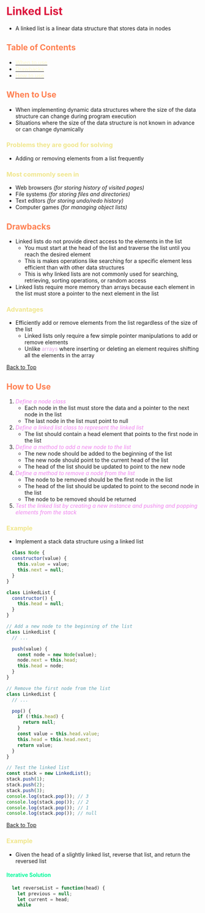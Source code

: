 <style>
r { color: Crimson }
o { color: Coral }
y { color: Khaki }
g { color: MediumSpringGreen }
b { color: SkyBlue }
i { color: Violet }
h { color:  Plum }
hh { color: Pink }
l { color: Lemonchiffon}
</style>

# <r>Linked List</r>

* A linked list is a linear data structure that stores data in nodes

## <h2 id='table-of-contents'><o>Table of Contents</o></h2>
* [<l>When to use</l>](#when-to-use)
* [<l>Drawbacks</l>](#drawbacks)
* [<l>How to use</l>](#how-to-use)

## <h2 id='when-to-use'><o>When to Use</o></h2>
* When implementing dynamic data structures where the size of the data structure can change during program execution
* Situations where the size of the data structure is not known in advance or can change dynamically

### <y>Problems they are good for solving</y>
* Adding or removing elements from a list frequently

### <y>Most commonly seen in</y>
* Web browsers *(for storing history of visited pages)*
* File systems *(for storing files and directories)*
* Text editors *(for storing undo/redo history)*
* Computer games *(for managing object lists)*

## <h2 id='drawbacks'><o>Drawbacks</o></h2>
* Linked lists do not provide direct access to the elements in the list
    * You must start at the head of the list and traverse the list until you reach the desired element
    * This is makes operations like  searching for a specific element less efficient than with other data structures
    * This is why linked lists are not commonly used for searching, retrieving, sorting operations, or random access
* Linked lists require more memory than arrays because each element in the list must store a pointer to the next element in the list

### <y>Advantages</y>
* Efficiently add or remove elements from the list regardless of the size of the list
    * Linked lists only require a few simple pointer manipulations to add or remove elements
    * Unlike <h>arrays</h> where inserting or deleting an element requires shifting all the elements in the array

[Back to Top](#table-of-contents)

## <h2 id='how-to-use'><o>How to Use</o></h2>
1. <i>Define a node class</i>
    * Each node in the list must store the data and a pointer to the next node in the list
    * The last node in the list must point to null
2. <i>Define a linked list class to represent the linked list</i>
    * The list should contain a head element that points to the first node in the list
3. <i>Define a method to add a new node to the list</i>
    * The new node should be added to the beginning of the list
    * The new node should point to the current head of the list
    * The head of the list should be updated to point to the new node
4. <i>Define a method to remove a node from the list</i>
    * The node to be removed should be the first node in the list
    * The head of the list should be updated to point to the second node in the list
    * The node to be removed should be returned
5. <i>Test the linked list by creating a new instance and pushing and popping elements from the stack</i>

### <y>Example</y>
* Implement a stack data structure using a linked list
```javascript
  class Node {
  constructor(value) {
    this.value = value;
    this.next = null;
  }
}

class LinkedList {
  constructor() {
    this.head = null;
  }
}

// Add a new node to the beginning of the list
class LinkedList {
  // ...

  push(value) {
    const node = new Node(value);
    node.next = this.head;
    this.head = node;
  }
}

// Remove the first node from the list
class LinkedList {
  // ...

  pop() {
    if (!this.head) {
      return null;
    }
    const value = this.head.value;
    this.head = this.head.next;
    return value;
  }
}

// Test the linked list 
const stack = new LinkedList();
stack.push(1);
stack.push(2);
stack.push(3);
console.log(stack.pop()); // 3
console.log(stack.pop()); // 2
console.log(stack.pop()); // 1
console.log(stack.pop()); // null
```

[Back to Top](#table-of-contents)

### <y>Example</y>

* Given the head of a slightly linked list, reverse that list, and return the reversed list

#### <g>Iterative Solution</g>
```javascript
  let reverseList = function(head) {
    let previous = null;
    let current = head;
    while